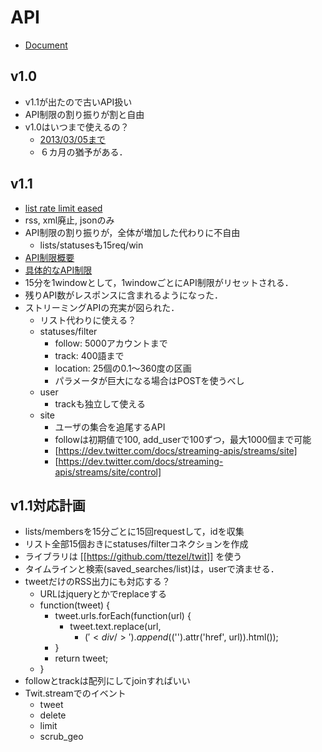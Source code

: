 # API
* [Document](https://dev.twitter.com/docs/api|Document)
## v1.0
* v1.1が出たので古いAPI扱い
* API制限の割り振りが割と自由
* v1.0はいつまで使えるの？
  * [2013/03/05まで](https://dev.twitter.com/docs/faq#10647)
  * ６カ月の猶予がある．

## v1.1
* [list rate limit eased](http://api.techmood.jp/2013/02/22/128)
* rss, xml廃止, jsonのみ
* API制限の割り振りが，全体が増加した代わりに不自由
  * lists/statusesも15req/win
* [API制限概要](https://dev.twitter.com/docs/rate-limiting/1.1)
* [具体的なAPI制限](https://dev.twitter.com/docs/rate-limiting/1.1/limits)
* 15分を1windowとして，1windowごとにAPI制限がリセットされる．
* 残りAPI数がレスポンスに含まれるようになった．
* ストリーミングAPIの充実が図られた．
  * リスト代わりに使える？
  * statuses/filter
    * follow: 5000アカウントまで
    * track: 400語まで
    * location: 25個の0.1～360度の区画
    * パラメータが巨大になる場合はPOSTを使うべし
  * user
    * trackも独立して使える
  * site
    * ユーザの集合を追尾するAPI
    * followは初期値で100, add_userで100ずつ，最大1000個まで可能
    * [https://dev.twitter.com/docs/streaming-apis/streams/site]
    * [https://dev.twitter.com/docs/streaming-apis/streams/site/control]

## v1.1対応計画
* lists/membersを15分ごとに15回requestして，idを収集
* リスト全部15個おきにstatuses/filterコネクションを作成
* ライブラリは [[https://github.com/ttezel/twit]] を使う
* タイムラインと検索(saved_searches/list)は，userで済ませる．
* tweetだけのRSS出力にも対応する？
  * URLはjqueryとかでreplaceする
  * function(tweet) {
    * tweet.urls.forEach(function(url) {
      * tweet.text.replace(url,
        * $('<div />').append($('<a />').attr('href', url)).html());
    * }
    * return tweet;
  * }
* followとtrackは配列にしてjoinすればいい
* Twit.streamでのイベント
  * tweet
  * delete
  * limit
  * scrub_geo